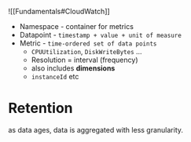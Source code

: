 
![[Fundamentals#CloudWatch]]

- Namespace - container for metrics
- Datapoint - `timestamp + value + unit of measure`
- Metric - `time-ordered set of data points`
	- `CPUUtilization`, `DiskWriteBytes` ...
	- Resolution = interval (frequency)
	- also includes **dimensions**
	- `instanceId` etc
# Retention
as data ages, data is aggregated with less granularity.